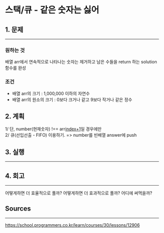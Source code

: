 # 스택/큐 - 같은 숫자는 싫어
## 1. 문제
***
### 원하는 것
배열 arr에서 연속적으로 나타나는 숫자는 제거하고 남은 수들을 return 하는 solution 함수를 완성

### 조건
* 배열 arr의 크기 : 1,000,000 이하의 자연수
* 배열 arr의 원소의 크기 : 0보다 크거나 같고 9보다 작거나 같은 정수

## 2. 계획
1/ 단, number(현재숫자) !== arr[index+1](다음숫자)일 경우에만 
<br/>
2/ 큐(선입선출 - FIFO) 이용하기. 
=> number를 빈배열 answer에 push

## 3. 실행
***
## 4. 회고
***
어떻게하면 더 효율적으로 풀까?
어떻게하면 더 효과적으로 풀까?
어디에 써먹을까?

## Sources
***
https://school.programmers.co.kr/learn/courses/30/lessons/12906

